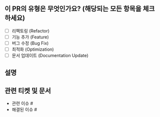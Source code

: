 ## 이 PR의 유형은 무엇인가요? (해당되는 모든 항목을 체크하세요)

- [ ] 리팩토링 (Refactor)
- [ ] 기능 추가 (Feature)
- [ ] 버그 수정 (Bug Fix)
- [ ] 최적화 (Optimization)
- [ ] 문서 업데이트 (Documentation Update)

## 설명

## 관련 티켓 및 문서

- 관련 이슈 #
- 해결된 이슈 #
